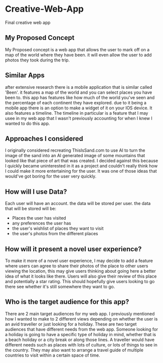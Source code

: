# Creative-Web-App
Final creative web app

## My Proposed Concept

My Proposed concept is a web app that allows the user to mark off on a map of the world where they have been. it will even allow the user to add photos they took during the trip.

## Similar Apps

after extensive research there is a mobile application that is similar called 'Been'. it features a map of the world and you can select places you have been to. this app has features like
how much of the world you've seen and the percentage of each continent they have explored. due to it being a mobile app there is an option to make a widget of it on your IOS device. It also 
features a timeline. The timeline in particular is a feature that I may usee in my web app that I wasn't previously accounting for when I knew I wanted to do this app.

## Approaches I considered

I originally considered recreating ThisIsSand.com to use AI to turn the image of the sand into an AI generated image of some mountains that looked like that piece of art that was created. I decided against this because I quickly became uninterested in it as a project and couldn't really think how I could make it more entertaining for the user. It was one of those ideas that would've got boring for the user very quickly.

## How will I use Data?

Each user will have an account. the data will be stored per user. the data that will be stored will be:
- Places the user has visited
- any preferences the user has 
- the user's wishlist of places they want to visit
- the user's photos from the different places

## How will it present a novel user experience?

To make it more of a novel user experience, I may decide to add a feature where users can agree to share their photos of the place to other users viewing the location, this may give users thinking about going here a better idea of what it looks like there. Users will also give their review of this place and potentially a star rating. This should hopefully give users looking to go there see whether it's still somewhere they want to go.

## Who is the target audience for this app?

There are 2 main target audiences for my web app. I previously mentioned how I wanted to make to 2 different views depending on whether the user is an avid traveller or just looking for a holiday. These are two target audiences that have different needs from the web app. Someone looking for a holiday is going to have a specific type of holiday in mind, whether that is a beach holiday or a city break or along those lines. A traveller would have different needs such as places with lots of culture, or lots of things to see in the country. They may also want to arrange a travel guide of multiple countries to visit within a certain space of time. 

